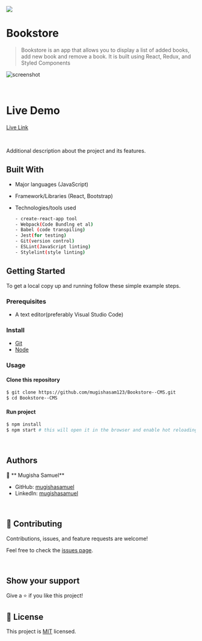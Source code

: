 ![](https://img.shields.io/badge/Bookstore-blue)

# Bookstore

> Bookstore is an app that allows you to display a list of added books, add new book and remove a book. It is built using React, Redux, and Styled Components 
> 

![screenshot](./src/img/screen.png)

<br/>

# Live Demo

[Live Link](https://sambookstore.netlify.app/)

<br/>

Additional description about the project and its features.
## Built With

- Major languages (JavaScript)
- Framework/Libraries (React, Bootstrap)
- Technologies/tools used 
  
  ``` bash
  - create-react-app tool
  - Webpack(Code Bundlng et al)
  - Babel (code transpiling)
  - Jest(for testing)
  - Git(version control)
  - ESLint(JavaScript linting)
  - Stylelint(style linting)

  ```


## Getting Started

To get a local copy up and running follow these simple example steps.

### Prerequisites
 - A text editor(preferably Visual Studio Code)
### Install
  -  [Git](https://git-scm.com/downloads)
  -  [Node](https://nodejs.org/en/download/)
### Usage
#### Clone this repository

```bash
$ git clone https://github.com/mugishasam123/Bookstore--CMS.git
$ cd Bookstore--CMS
```
#### Run project

```bash
$ npm install
$ npm start # this will open it in the browser and enable hot reloading
```

  <br>

## Authors

👤 ** Mugisha Samuel**

- GitHub: [mugishasamuel](https://github.com/mugishasam123)
- LinkedIn: [mugishasamuel](https://www.linkedin.com/in/mugisha-samuel-55a905208/)

<br>

## 🤝 Contributing

Contributions, issues, and feature requests are welcome!

Feel free to check the [issues page](https://github.com/mugishasam123/Bookstore--CMS/issues).

<br>

## Show your support

Give a ⭐️ if you like this project!

## 📝 License

This project is [MIT](https://opensource.org/licenses/MIT) licensed.
